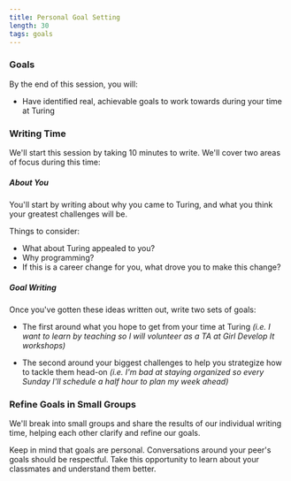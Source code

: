 ```yaml
---
title: Personal Goal Setting
length: 30
tags: goals
---
```


### Goals

By the end of this session, you will:

* Have identified real, achievable goals to work towards during your time at Turing

### Writing Time

We'll start this session by taking 10 minutes to write. We'll cover two areas of focus during this time:

##### About You

You'll start by writing about why you came to Turing, and what you think your greatest challenges will be.

Things to consider:

* What about Turing appealed to you?
* Why programming?
* If this is a career change for you, what drove you to make this change?

##### Goal Writing

Once you've gotten these ideas written out, write two sets of goals:

* The first around what you hope to get from your time at Turing _(i.e. I want to learn by teaching so I will volunteer as a TA at Girl Develop It workshops)_

* The second around your biggest challenges to help you strategize how to tackle them head-on _(i.e. I'm bad at staying organized so every Sunday I'll schedule a half hour to plan my week ahead)_

### Refine Goals in Small Groups

We'll break into small groups and share the results of our individual writing time, helping each other clarify and refine our goals.

Keep in mind that goals are personal. Conversations around your peer's goals should be respectful. Take this opportunity to learn about your classmates and understand them better.
